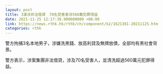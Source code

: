 ```yaml
---
layout: post
title: 3漢涉非法借貸　70名受害者涉560萬犯罪得益
date: 2021-11-25 12:17:38.000000000 +08:00
link: https://news.rthk.hk/rthk/ch/component/k2/1621381-20211125.htm
categories: rthk
---
```


警方拘捕3名本地男子，涉嫌洗黑錢、放高利貸及無牌放債，全部均有黑社會背景。

警方表示，涉案集團非法借貸，涉及70名受害人，並清洗超過560萬元犯罪得益。
